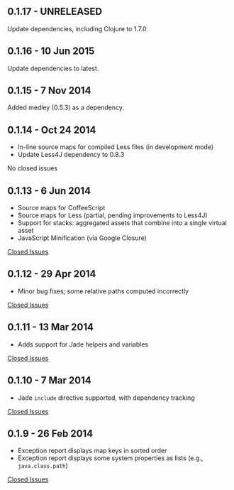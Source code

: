 ## 0.1.17 - UNRELEASED

Update dependencies, including Clojure to 1.7.0.

## 0.1.16 - 10 Jun 2015

Update dependencies to latest.

## 0.1.15 - 7 Nov 2014

Added medley (0.5.3) as a dependency.
 
## 0.1.14 - Oct 24 2014

* In-line source maps for compiled Less files (in development mode)
* Update Less4J dependency to 0.8.3

No closed issues

## 0.1.13 - 6 Jun 2014

* Source maps for CoffeeScript
* Source maps for Less (partial, pending improvements to Less4J)
* Support for stacks: aggregated assets that combine into a single virtual asset
* JavaScript Minification (via Google Closure) 

[Closed Issues](https://github.com/AvisoNovate/twixt/issues?q=milestone%3A0.1.13)

## 0.1.12 - 29 Apr 2014

* Minor bug fixes; some relative paths computed incorrectly

[Closed Issues](https://github.com/AvisoNovate/twixt/issues?q=milestone%3A0.1.12)

## 0.1.11 - 13 Mar 2014

* Adds support for Jade helpers and variables

[Closed Issues](https://github.com/AvisoNovate/twixt/issues?q=milestone%3A0.1.11)

## 0.1.10 - 7 Mar 2014

* Jade `include` directive supported, with dependency tracking

[Closed Issues](https://github.com/AvisoNovate/twixt/issues?q=milestone%3A0.1.10)

## 0.1.9 - 26 Feb 2014

* Exception report displays map keys in sorted order
* Exception report displays some system properties as lists (e.g., `java.class.path`)

[Closed Issues](https://github.com/AvisoNovate/twixt/issues?q=milestone%3A0.1.9)